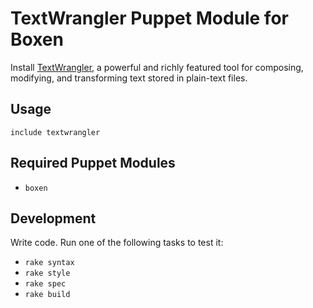 # TextWrangler Puppet Module for Boxen

Install [TextWrangler](http://www.barebones.com/products/textwrangler/index.html), a powerful and richly featured tool for composing, modifying, and transforming text stored in plain-text files.

## Usage

```puppet
include textwrangler
```

## Required Puppet Modules

* `boxen`

## Development

Write code. Run one of the following tasks to test it:
* `rake syntax`
* `rake style`
* `rake spec`
* `rake build`
